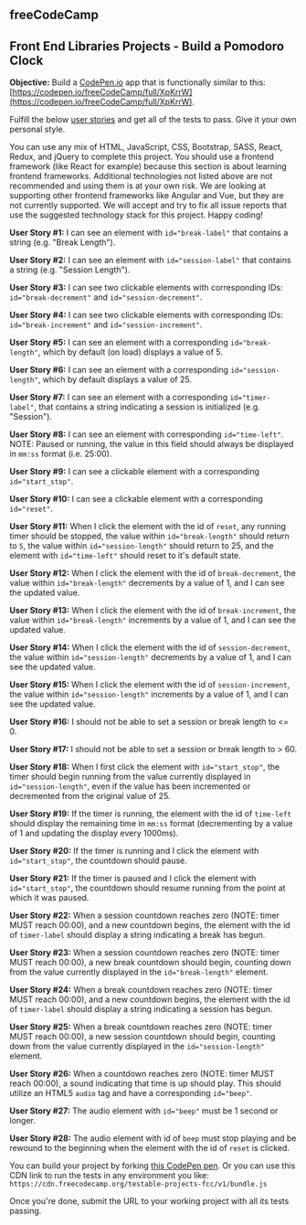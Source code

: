 ## freeCodeCamp 
## Front End Libraries Projects - Build a Pomodoro Clock

**Objective:**  Build a  [CodePen.io](https://codepen.io/)  app that is functionally similar to this:  [https://codepen.io/freeCodeCamp/full/XpKrrW](https://codepen.io/freeCodeCamp/full/XpKrrW).

Fulfill the below  [user stories](https://en.wikipedia.org/wiki/User_story)  and get all of the tests to pass. Give it your own personal style.

You can use any mix of HTML, JavaScript, CSS, Bootstrap, SASS, React, Redux, and jQuery to complete this project. You should use a frontend framework (like React for example) because this section is about learning frontend frameworks. Additional technologies not listed above are not recommended and using them is at your own risk. We are looking at supporting other frontend frameworks like Angular and Vue, but they are not currently supported. We will accept and try to fix all issue reports that use the suggested technology stack for this project. Happy coding!

**User Story #1:**  I can see an element with  `id="break-label"`  that contains a string (e.g. "Break Length").

**User Story #2:**  I can see an element with  `id="session-label"`  that contains a string (e.g. "Session Length").

**User Story #3:**  I can see two clickable elements with corresponding IDs:  `id="break-decrement"`  and  `id="session-decrement"`.

**User Story #4:**  I can see two clickable elements with corresponding IDs:  `id="break-increment"`  and  `id="session-increment"`.

**User Story #5:**  I can see an element with a corresponding  `id="break-length"`, which by default (on load) displays a value of 5.

**User Story #6:**  I can see an element with a corresponding  `id="session-length"`, which by default displays a value of 25.

**User Story #7:**  I can see an element with a corresponding  `id="timer-label"`, that contains a string indicating a session is initialized (e.g. "Session").

**User Story #8:**  I can see an element with corresponding  `id="time-left"`. NOTE: Paused or running, the value in this field should always be displayed in  `mm:ss`  format (i.e. 25:00).

**User Story #9:**  I can see a clickable element with a corresponding  `id="start_stop"`.

**User Story #10:**  I can see a clickable element with a corresponding  `id="reset"`.

**User Story #11:**  When I click the element with the id of  `reset`, any running timer should be stopped, the value within  `id="break-length"`  should return to  `5`, the value within  `id="session-length"`  should return to 25, and the element with  `id="time-left"`  should reset to it's default state.

**User Story #12:**  When I click the element with the id of  `break-decrement`, the value within  `id="break-length"`  decrements by a value of 1, and I can see the updated value.

**User Story #13:**  When I click the element with the id of  `break-increment`, the value within  `id="break-length"`  increments by a value of 1, and I can see the updated value.

**User Story #14:**  When I click the element with the id of  `session-decrement`, the value within  `id="session-length"`  decrements by a value of 1, and I can see the updated value.

**User Story #15:**  When I click the element with the id of  `session-increment`, the value within  `id="session-length"`  increments by a value of 1, and I can see the updated value.

**User Story #16:**  I should not be able to set a session or break length to <= 0.

**User Story #17:**  I should not be able to set a session or break length to > 60.

**User Story #18:**  When I first click the element with  `id="start_stop"`, the timer should begin running from the value currently displayed in  `id="session-length"`, even if the value has been incremented or decremented from the original value of 25.

**User Story #19:**  If the timer is running, the element with the id of  `time-left`  should display the remaining time in  `mm:ss`  format (decrementing by a value of 1 and updating the display every 1000ms).

**User Story #20:**  If the timer is running and I click the element with  `id="start_stop"`, the countdown should pause.

**User Story #21:**  If the timer is paused and I click the element with  `id="start_stop"`, the countdown should resume running from the point at which it was paused.

**User Story #22:**  When a session countdown reaches zero (NOTE: timer MUST reach 00:00), and a new countdown begins, the element with the id of  `timer-label`  should display a string indicating a break has begun.

**User Story #23:**  When a session countdown reaches zero (NOTE: timer MUST reach 00:00), a new break countdown should begin, counting down from the value currently displayed in the  `id="break-length"`  element.

**User Story #24:**  When a break countdown reaches zero (NOTE: timer MUST reach 00:00), and a new countdown begins, the element with the id of  `timer-label`  should display a string indicating a session has begun.

**User Story #25:**  When a break countdown reaches zero (NOTE: timer MUST reach 00:00), a new session countdown should begin, counting down from the value currently displayed in the  `id="session-length"`  element.

**User Story #26:**  When a countdown reaches zero (NOTE: timer MUST reach 00:00), a sound indicating that time is up should play. This should utilize an HTML5  `audio`  tag and have a corresponding  `id="beep"`.

**User Story #27:**  The audio element with  `id="beep"`  must be 1 second or longer.

**User Story #28:**  The audio element with id of  `beep`  must stop playing and be rewound to the beginning when the element with the id of  `reset`  is clicked.

You can build your project by forking  [this CodePen pen](https://codepen.io/freeCodeCamp/pen/MJjpwO). Or you can use this CDN link to run the tests in any environment you like:  `https://cdn.freecodecamp.org/testable-projects-fcc/v1/bundle.js`

Once you're done, submit the URL to your working project with all its tests passing.
